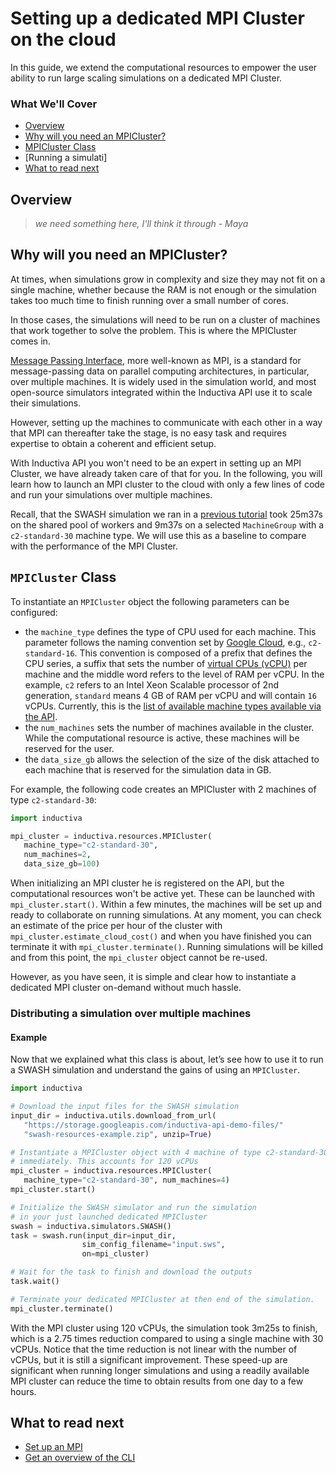 # Setting up a dedicated MPI Cluster on the cloud
In this guide, we extend the computational resources to empower the user ability
to run large scaling simulations on a dedicated MPI Cluster.

### What We'll Cover
* [Overview]()
* [Why will you need an MPICluster?]()
* [MPICluster Class]()
* [Running a simulati]
* [What to read next]()

## Overview
>*we need something here, I'll think it through - Maya*

## Why will you need an MPICluster?

At times, when simulations grow in complexity and size they may not fit
on a single machine, whether because the RAM is not enough or the simulation takes
too much time to finish running over a small number of cores.

In those cases, the simulations will need to be run on a cluster of machines that
work together to solve the problem. This is where the MPICluster comes in.

[Message Passing Interface](https://en.wikipedia.org/wiki/Message_Passing_Interface),
more well-known as MPI, is a standard for message-passing data on parallel computing architectures, in particular, over multiple machines. It is widely used in
the simulation world, and most open-source simulators integrated within the Inductiva API use it to scale their simulations.

However, setting up the machines to communicate with each other in a way that MPI
can thereafter take the stage, is no easy task and requires expertise to obtain
a coherent and efficient setup.

With Inductiva API you won't need to be an expert in setting up an MPI Cluster, we
have already taken care of that for you. In the following, you will learn how
to launch an MPI cluster to the cloud with only a few lines of code and run your
simulations over multiple machines.

Recall, that the SWASH simulation we ran in a [previous tutorial](Machines.md)
took 25m37s on the shared pool of workers and 9m37s on a selected `MachineGroup`
with a `c2-standard-30` machine type. We will use this as a baseline to compare
with the performance of the MPI Cluster.

## `MPICluster` Class

To instantiate an `MPICluster` object the following parameters can be configured:
- the `machine_type` defines the type of CPU used for each machine. This parameter
follows the naming convention set by [Google Cloud](https://cloud.google.com/compute/docs/machine-types),
e.g., `c2-standard-16`. This convention is composed of a prefix that defines the
CPU series, a suffix that sets the number of [virtual CPUs (vCPU)](https://cloud.google.com/compute/docs/cpu-platforms)
per machine and the middle word refers to the level of RAM per vCPU. In the example,
`c2` refers to an Intel Xeon Scalable processor of 2nd generation, `standard`
means 4 GB of RAM per vCPU and will contain `16` vCPUs.
Currently, this is the [list of available machine types available via the API]().
- the `num_machines` sets the number of machines available in the cluster. While the computational resource is active, these machines will be reserved
for the user.
- the `data_size_gb` allows the selection of the size of the disk attached to
each machine that is reserved for the simulation data in GB.

For example, the following code creates an MPICluster with 2 machines of type
`c2-standard-30`:

```python
import inductiva

mpi_cluster = inductiva.resources.MPICluster(
   machine_type="c2-standard-30",
   num_machines=2,
   data_size_gb=100)
```

When initializing an MPI cluster he is registered on the API, but the computational
resources won't be active yet. These can be launched with `mpi_cluster.start()`.
Within a few minutes, the machines will be set up and ready to collaborate on running simulations. At any moment, you can check an estimate of the price per
hour of the cluster with `mpi_cluster.estimate_cloud_cost()` and when you have finished
you can terminate it with `mpi_cluster.terminate()`. Running simulations will be killed and from this point, the `mpi_cluster` object cannot be re-used.

However, as you have seen, it is simple and clear how to instantiate a dedicated
MPI cluster on-demand without much hassle.

### Distributing a simulation over multiple machines

#### Example

Now that we explained what this class is about, let’s see how to use it to run
a SWASH simulation and understand the gains of using an `MPICluster`.

```python
import inductiva

# Download the input files for the SWASH simulation
input_dir = inductiva.utils.download_from_url(
   "https://storage.googleapis.com/inductiva-api-demo-files/"
   "swash-resources-example.zip", unzip=True)

# Instantiate a MPICluster object with 4 machine of type c2-standard-30 and start it
# immediately. This accounts for 120 vCPUs
mpi_cluster = inductiva.resources.MPICluster(
   machine_type="c2-standard-30", num_machines=4)
mpi_cluster.start()

# Initialize the SWASH simulator and run the simulation
# in your just launched dedicated MPICluster
swash = inductiva.simulators.SWASH()
task = swash.run(input_dir=input_dir,
                sim_config_filename="input.sws",
                on=mpi_cluster)

# Wait for the task to finish and download the outputs
task.wait()

# Terminate your dedicated MPICluster at then end of the simulation.
mpi_cluster.terminate()
```

With the MPI cluster using 120 vCPUs, the simulation took 3m25s to finish, which
is a 2.75 times reduction compared to using a single machine with 30 vCPUs.
Notice that the time reduction is not linear with the number of vCPUs, but it
is still a significant improvement. These speed-up are significant when running
longer simulations and using a readily available MPI cluster can reduce the
time to obtain results from one day to a few hours.


## What to read next
* [Set up an MPI]()
* [Get an overview of the CLI]()